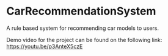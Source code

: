 # CarRecommendationSystem
A rule based system for recommending car models to users.

Demo video for the project can be found on the following link:
https://youtu.be/p3AnteX5czE
